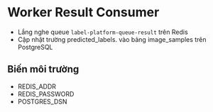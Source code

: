 # Worker Result Consumer

- Lắng nghe queue `label-platform-queue-result` trên Redis
- Cập nhật trường predicted_labels.<model> vào bảng image_samples trên PostgreSQL

## Biến môi trường
- REDIS_ADDR
- REDIS_PASSWORD
- POSTGRES_DSN 